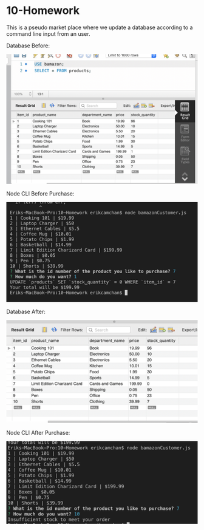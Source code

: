 # 10-Homework
This is a pseudo market place where we update a database according to a command line input from an user.

Database Before:

![Database Before](images/database-before.png)

Node CLI Before Purchase:

![Node CLI Before](images/node-cli-before.png)

Database After:

![Database After](images/database-after.png)

Node CLI After Purchase:

![Node CLI After](images/node-cli-after.png)
